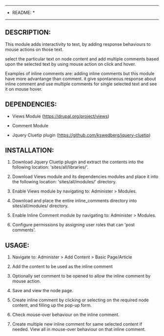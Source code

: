 ***********
* README: *
***********

DESCRIPTION:
------------
This module adds interactivity to text, by adding response behaviours to mouse 
actions on those text. 

select the particular text on node content and add multiple comments based upon
 the selected text by using mouse action on click and hover. 

Examples of inline comments are: adding inline comments but this module have 
more advantange than comment. it give spontaneous response about inline comment
 and use multiple comments for single selected text and see it on mouse hover.

DEPENDENCIES:
-------------
- Views Module (https://drupal.org/project/views)

- Comment Module 

- Jquery Cluetip plugin (https://github.com/kswedberg/jquery-cluetip)

INSTALLATION:
-------------
1. Download Jquery Cluetip plugin and extract the contents into the following 
location: 'sites/all/libraries/'.

2. Download Views module and its dependencies modules and place it into the 
following location: 'sites/all/modules/' directory.

3. Enable Views module by navigating to: 
		Administer > Modules.

4. Download and place the entire inline_comments directory into 
sites/all/modules/ directory.

5. Enable Inline Comment module by navigating to: 
		Administer > Modules.
		
6. Configure permissions by assigning user roles that can 'post comments'.

USAGE:
------
1. Navigate to:
		Administer > Add Content > Basic Page/Article

2. Add the content to be used as the inline comment

3. Optionally set comment to be opened to allow the inline comment by mouse 
action.

4. Save and view the node page.

5. Create inline comment by clicking or selecting on the required node content,
 and filling up the pop-up form. 

6. Check mouse-over behaviour on the inline comment. 

7. Create multiple new inline comment for same selected content if needed. 
View all in mouse-over behaviour on that inline comment.
